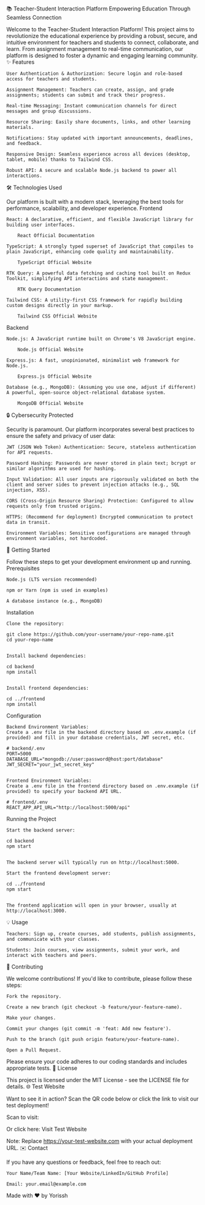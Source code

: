 📚 Teacher-Student Interaction Platform
Empowering Education Through Seamless Connection

Welcome to the Teacher-Student Interaction Platform! This project aims to revolutionize the educational experience by providing a robust, secure, and intuitive environment for teachers and students to connect, collaborate, and learn. From assignment management to real-time communication, our platform is designed to foster a dynamic and engaging learning community.
✨ Features

    User Authentication & Authorization: Secure login and role-based access for teachers and students.

    Assignment Management: Teachers can create, assign, and grade assignments; students can submit and track their progress.

    Real-time Messaging: Instant communication channels for direct messages and group discussions.

    Resource Sharing: Easily share documents, links, and other learning materials.

    Notifications: Stay updated with important announcements, deadlines, and feedback.

    Responsive Design: Seamless experience across all devices (desktop, tablet, mobile) thanks to Tailwind CSS.

    Robust API: A secure and scalable Node.js backend to power all interactions.

🛠️ Technologies Used

Our platform is built with a modern stack, leveraging the best tools for performance, scalability, and developer experience.
Frontend

    React: A declarative, efficient, and flexible JavaScript library for building user interfaces.

        React Official Documentation

    TypeScript: A strongly typed superset of JavaScript that compiles to plain JavaScript, enhancing code quality and maintainability.

        TypeScript Official Website

    RTK Query: A powerful data fetching and caching tool built on Redux Toolkit, simplifying API interactions and state management.

        RTK Query Documentation

    Tailwind CSS: A utility-first CSS framework for rapidly building custom designs directly in your markup.

        Tailwind CSS Official Website

Backend

    Node.js: A JavaScript runtime built on Chrome's V8 JavaScript engine.

        Node.js Official Website

    Express.js: A fast, unopinionated, minimalist web framework for Node.js.

        Express.js Official Website

    Database (e.g., MongoDB): (Assuming you use one, adjust if different) A powerful, open-source object-relational database system.

        MongoDB Official Website

🔒 Cybersecurity Protected

Security is paramount. Our platform incorporates several best practices to ensure the safety and privacy of user data:

    JWT (JSON Web Token) Authentication: Secure, stateless authentication for API requests.

    Password Hashing: Passwords are never stored in plain text; bcrypt or similar algorithms are used for hashing.

    Input Validation: All user inputs are rigorously validated on both the client and server sides to prevent injection attacks (e.g., SQL injection, XSS).

    CORS (Cross-Origin Resource Sharing) Protection: Configured to allow requests only from trusted origins.

    HTTPS: (Recommend for deployment) Encrypted communication to protect data in transit.

    Environment Variables: Sensitive configurations are managed through environment variables, not hardcoded.

🚀 Getting Started

Follow these steps to get your development environment up and running.
Prerequisites

    Node.js (LTS version recommended)

    npm or Yarn (npm is used in examples)

    A database instance (e.g., MongoDB)

Installation

    Clone the repository:

    git clone https://github.com/your-username/your-repo-name.git
    cd your-repo-name


    Install backend dependencies:

    cd backend
    npm install


    Install frontend dependencies:

    cd ../frontend
    npm install


Configuration

    Backend Environment Variables:
    Create a .env file in the backend directory based on .env.example (if provided) and fill in your database credentials, JWT secret, etc.

    # backend/.env
    PORT=5000
    DATABASE_URL="mongodb://user:password@host:port/database"
    JWT_SECRET="your_jwt_secret_key"


    Frontend Environment Variables:
    Create a .env file in the frontend directory based on .env.example (if provided) to specify your backend API URL.

    # frontend/.env
    REACT_APP_API_URL="http://localhost:5000/api"


Running the Project

    Start the backend server:

    cd backend
    npm start


    The backend server will typically run on http://localhost:5000.

    Start the frontend development server:

    cd ../frontend
    npm start


    The frontend application will open in your browser, usually at http://localhost:3000.

💡 Usage

    Teachers: Sign up, create courses, add students, publish assignments, and communicate with your classes.

    Students: Join courses, view assignments, submit your work, and interact with teachers and peers.

🤝 Contributing

We welcome contributions! If you'd like to contribute, please follow these steps:

    Fork the repository.

    Create a new branch (git checkout -b feature/your-feature-name).

    Make your changes.

    Commit your changes (git commit -m 'feat: Add new feature').

    Push to the branch (git push origin feature/your-feature-name).

    Open a Pull Request.

Please ensure your code adheres to our coding standards and includes appropriate tests.
📄 License

This project is licensed under the MIT License - see the LICENSE file for details.
🌐 Test Website

Want to see it in action? Scan the QR code below or click the link to visit our test deployment!

Scan to visit:

Or click here: Visit Test Website

Note: Replace https://your-test-website.com with your actual deployment URL.
✉️ Contact

If you have any questions or feedback, feel free to reach out:

    Your Name/Team Name: [Your Website/LinkedIn/GitHub Profile]

    Email: your.email@example.com

Made with ❤️ by Yorissh
